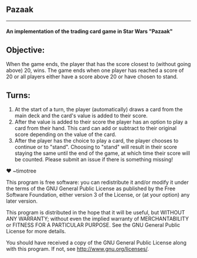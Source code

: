 ## Pazaak
---
#### An implementation of the trading card game in Star Wars "Pazaak"
## Objective:
When the game ends, the player that has the score closest to (without going above) 20, wins. The game ends when one player has reached a score of 20 or all players either have a score above 20 or have chosen to stand.
## Turns:
1. At the start of a turn, the player (automatically) draws a card from the main deck and the card's value is added to their score.
2. After the value is added to their score the player has an option to play a card from their hand. This card can add or subtract to their original score depending on the value of the card.
3. After the player has the choice to play a card, the player chooses to continue or to "stand". Choosing to "stand" will result in their score staying the same until the end of the game, at which time their score will be counted.
Please submit an issue if there is something missing!

:heart: ~timotree


This program is free software: you can redistribute it and/or modify
it under the terms of the GNU General Public License as published by
the Free Software Foundation, either version 3 of the License, or
(at your option) any later version.

This program is distributed in the hope that it will be useful,
but WITHOUT ANY WARRANTY; without even the implied warranty of
MERCHANTABILITY or FITNESS FOR A PARTICULAR PURPOSE.  See the
GNU General Public License for more details.

You should have received a copy of the GNU General Public License
along with this program.  If not, see <http://www.gnu.org/licenses/>.
